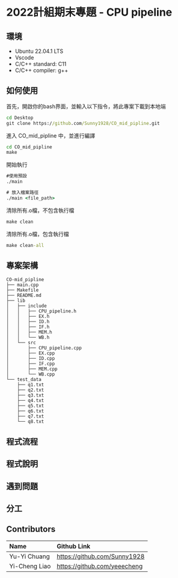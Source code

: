 # 2022計組期末專題 - CPU pipeline

## 環境
* Ubuntu 22.04.1 LTS
* Vscode
* C/C++ standard: C11
* C/C++ compiler: g++

## 如何使用
首先，開啟你的bash界面，並輸入以下指令，將此專案下載到本地端

```cmd
cd Desktop
git clone https://github.com/Sunny1928/CO_mid_pipline.git
```
進入 CO_mid_pipline 中，並進行編譯
```cmd
cd CO_mid_pipline
make
```
開始執行
```cmd
#使用預設
./main 

# 放入檔案路徑
./main <file_path>
```
清除所有.o檔，不包含執行檔
```cmd
make clean
```
清除所有.o檔，包含執行檔
```cmd
make clean-all
```

## 專案架構
```
CO-mid_pipline
├── main.cpp
├── Makefile
├── README.md
├── lib
│   ├── include
│   │   ├── CPU_pipeline.h
│   │   ├── EX.h
│   │   ├── ID.h
│   │   ├── IF.h
│   │   ├── MEM.h
│   │   └── WB.h
│   └── src
│       ├── CPU_pipeline.cpp
│       ├── EX.cpp
│       ├── ID.cpp
│       ├── IF.cpp
│       ├── MEM.cpp
│       └── WB.cpp
└── test_data
    ├── q1.txt
    ├── q2.txt
    ├── q3.txt
    ├── q4.txt
    ├── q5.txt
    ├── q6.txt
    ├── q7.txt
    └── q8.txt

```
## 程式流程

## 程式說明

## 遇到問題

## 分工

## Contributors
|Name|Github Link|
| :-----|:-----|
|Yu-Yi Chuang | https://github.com/Sunny1928|
|Yi-Cheng Liao |https://github.com/yeeecheng| 

